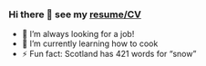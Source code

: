 ### Hi there 👋 see my [resume/CV](https://codeswhite.github.io)
- 🤔 I’m always looking for a job!
- 🌱 I’m currently learning how to cook
- ⚡ Fun fact: Scotland has 421 words for “snow”
